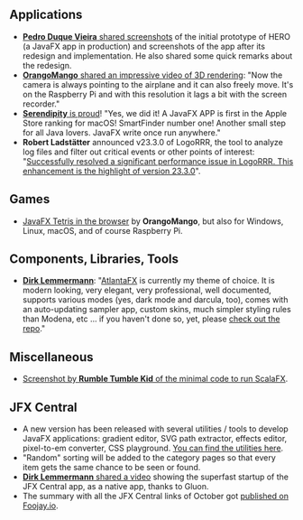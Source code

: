 ## Applications

* [**Pedro Duque Vieira** shared screenshots](https://twitter.com/P_Duke/status/1720073696541602138) of the initial prototype of HERO (a JavaFX app in production) and screenshots of the app after its redesign and implementation. He also shared some quick remarks about the redesign.
* [**OrangoMango** shared an impressive video of 3D rendering](https://twitter.com/orango_mango/status/1719446338503671953): "Now the camera is always pointing to the airplane and it can also freely move. It's on the Raspberry Pi and with this resolution it lags a bit with the screen recorder."
* [**Serendipity** is proud](https://twitter.com/SerendigityInfo/status/1718268583208219073)! "Yes, we did it! A JavaFX APP is first in the Apple Store ranking for macOS! SmartFinder number one! Another small step for all Java lovers. JavaFX write once run anywhere."
* **Robert Ladstätter** announced v23.3.0 of LogoRRR, the tool to analyze log files and filter out critical events or other points of interest: "[Successfully resolved a significant performance issue in LogoRRR. This enhancement is the highlight of version 23.3.0](https://twitter.com/logorrr/status/1720139416478351834)".

## Games

* [JavaFX Tetris in the browser](https://orangomango.itch.io/tetris) by **OrangoMango**, but also for Windows, Linux, macOS, and of course Raspberry Pi.

## Components, Libraries, Tools

* [**Dirk Lemmermann**](https://twitter.com/dlemmermann/status/1719746602825297991): "[AtlantaFX](https://www.jfx-central.com/libraries/atlantafx) is currently my theme of choice. It is modern looking, very elegant, very professional, well documented, supports various modes (yes, dark mode and darcula, too), comes with an auto-updating sampler app, custom skins, much simpler styling rules than Modena, etc ... if you haven't done so, yet, please [check out the repo](https://github.com/mkpaz/atlantafx)."

## Miscellaneous

* [Screenshot by **Rumble Tumble Kid** of the minimal code to run ScalaFX](https://twitter.com/rumbletumblekid/status/1719376674939101576).

## JFX Central

* A new version has been released with several utilities / tools to develop JavaFX applications: gradient editor, SVG path extractor, effects editor, pixel-to-em converter, CSS playground. [You can find the utilities here](https://jfx-central.com/utilities).
* "Random" sorting will be added to the category pages so that every item gets the same chance to be seen or found. 
* [**Dirk Lemmermann** shared a video](https://twitter.com/dlemmermann/status/1719751012318052444) showing the superfast startup of the JFX Central app, as a native app, thanks to Gluon.
* The summary with all the JFX Central links of October got [published on Foojay.io](https://foojay.io/today/javafx-links-of-october-2023/).
